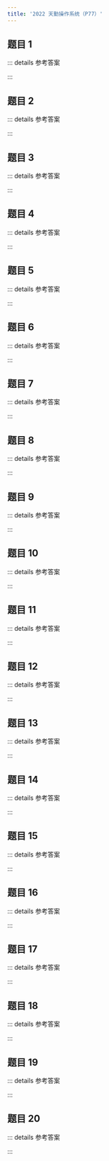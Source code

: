 ```yaml
---
title: '2022 天勤操作系统（P77）'
---
```

##  题目 1



::: details 参考答案



:::



##  题目 2



::: details 参考答案



:::



##  题目 3



::: details 参考答案



:::



##  题目 4



::: details 参考答案



:::



##  题目 5



::: details 参考答案



:::



##  题目 6



::: details 参考答案



:::



##  题目 7



::: details 参考答案



:::



##  题目 8 



::: details 参考答案



:::



##  题目 9 



::: details 参考答案



:::



##  题目 10



::: details 参考答案



:::



##  题目 11



::: details 参考答案



:::



##  题目 12



::: details 参考答案



:::



##  题目 13



::: details 参考答案



:::



##  题目 14



::: details 参考答案



:::



##  题目 15



::: details 参考答案



:::



##  题目 16



::: details 参考答案



:::



##  题目 17



::: details 参考答案



:::



##  题目 18



::: details 参考答案



:::



##  题目 19



::: details 参考答案



:::



##  题目 20



::: details 参考答案



:::

